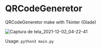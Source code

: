 # QRCodeGeneretor
QRCodeGeneretor make with Tkinter (Glade)

![Captura de tela_2021-12-02_04-22-41](https://user-images.githubusercontent.com/81440170/144376385-a71e721a-fa09-483e-ae98-983b776c7f15.png)

Usage: ```python3 main.py```
